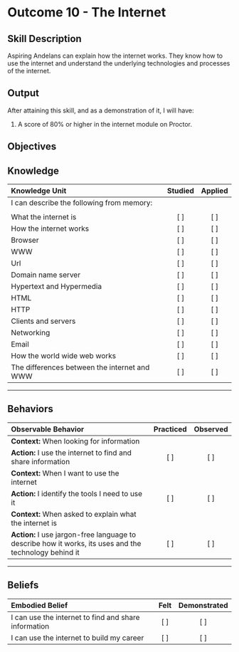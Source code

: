 # Outcome 10 - The Internet

**Skill Description**
----------
Aspiring Andelans can explain how the internet works. They know how to use the internet and understand the underlying technologies and processes of the internet.


**Output**
----------
After attaining this skill, and as a demonstration of it, I will have:

1. A score of 80% or higher in the internet module on Proctor.


**Objectives**
----------


## **Knowledge**

| Knowledge Unit   |      Studied      | Applied |
|:-------------|:------------------:|:--------:|
| I can describe the following from memory: | | |
||||
| What the internet is | [ ] | [ ]  |
| How the internet works | [ ] | [ ]  |
| Browser    | [ ] | [ ]  |
| WWW     | [ ] | [ ]  |
| Url  | [ ] | [ ]  |
| Domain name server     | [ ] | [ ]  |
| Hypertext and Hypermedia     | [ ] | [ ]  |
| HTML     | [ ] | [ ]  |
| HTTP     | [ ] | [ ] |
| Clients and servers     | [ ] | [ ] |
| Networking     | [ ] | [ ] |
| Email  | [ ] | [ ] |
| How the world wide web works  | [ ] | [ ] |
| The differences between the internet and WWW  | [ ] | [ ] |


----------


## **Behaviors**


| Observable Behavior   |      Practiced      | Observed |
|:-------------|:------------------:|:--------:|
| **Context:** When looking for information|||
| **Action:** I use the internet to find and share information | [ ] | [ ]  |
| **Context:** When I want to use the internet|||
| **Action:** I identify the tools I need to use it | [ ] | [ ] |
| **Context:** When asked to explain what the internet is|||
| **Action:** I use jargon-free language to describe how it works, its uses and the technology behind it| [ ] | [ ] |



----------


## **Beliefs**

| Embodied Belief   |      Felt      | Demonstrated |
|:-------------|:------------------:|:--------:|
| I can use the internet to find and share information | [ ] | [ ]  |
| I can use the internet to build my career | [ ] | [ ]  |
